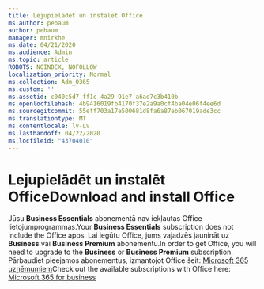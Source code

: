 ```yaml
---
title: Lejupielādēt un instalēt Office
ms.author: pebaum
author: pebaum
manager: mnirkhe
ms.date: 04/21/2020
ms.audience: Admin
ms.topic: article
ROBOTS: NOINDEX, NOFOLLOW
localization_priority: Normal
ms.collection: Adm_O365
ms.custom: ''
ms.assetid: c040c5d7-ff1c-4a29-91e7-a6ad7c3b410b
ms.openlocfilehash: 4b9416019fb4170f37e2a9a0cf4ba04e06f4ee6d
ms.sourcegitcommit: 55eff703a17e500681d8fa6a87eb067019ade3cc
ms.translationtype: MT
ms.contentlocale: lv-LV
ms.lasthandoff: 04/22/2020
ms.locfileid: "43704010"
---
```

# <a name="download-and-install-office"></a><span data-ttu-id="5fadb-102">Lejupielādēt un instalēt Office</span><span class="sxs-lookup"><span data-stu-id="5fadb-102">Download and install Office</span></span>

<span data-ttu-id="5fadb-103">Jūsu **Business Essentials** abonementā nav iekļautas Office lietojumprogrammas.</span><span class="sxs-lookup"><span data-stu-id="5fadb-103">Your **Business Essentials** subscription does not include the Office apps.</span></span> <span data-ttu-id="5fadb-104">Lai iegūtu Office, jums vajadzēs jaunināt uz **Business** vai **Business Premium** abonementu.</span><span class="sxs-lookup"><span data-stu-id="5fadb-104">In order to get Office, you will need to upgrade to the **Business** or **Business Premium** subscription.</span></span> <span data-ttu-id="5fadb-105">Pārbaudiet pieejamos abonementus, izmantojot Office šeit: [Microsoft 365 uzņēmumiem](https://products.office.com/compare-all-microsoft-office-products?tab=2)</span><span class="sxs-lookup"><span data-stu-id="5fadb-105">Check out the available subscriptions with Office here: [Microsoft 365 for business](https://products.office.com/compare-all-microsoft-office-products?tab=2)</span></span>
  

